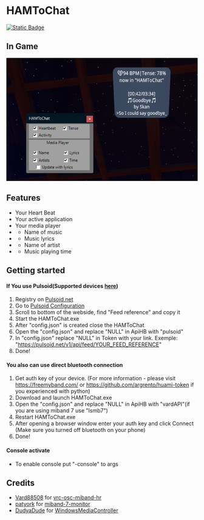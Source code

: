 # HAMToChat
[![Static Badge](https://img.shields.io/badge/HAMToChat-v0.7-green)](https://github.com/1sup4ik1/HAMToChat/releases/tag/v0.7)
## In Game

<img src="https://github.com/1sup4ik1/HAMToChat/blob/master/image/image.png" alt="login">

## Features
- Your Heart Beat
- Your active application
- Your media player
- - Name of music
- - Music lyrics
- - Name of artist
- - Music playing time
## Getting started
#### If You use Pulsoid(Supported devices [here](https://www.blog.pulsoid.net/monitors?from=mheader))
1. Registry on [Pulsoid.net](https://pulsoid.net/)
2. Go to [Pulsoid Configuration](https://pulsoid.net/ui/configuration)
3. Scroll to bottom of the webside, find "Feed reference" and copy it
4. Start the HAMToChat.exe
5. After "config.json" is created close the HAMToChat
6. Open the "config.json" and replace "NULL" in ApiHB with "pulsoid"
7. In "config.json" replace "NULL" in Token with your link. Exemple: "https://pulsoid.net/v1/api/feed/YOUR_FEED_REFERENCE"
8. Done!
#### You also can use direct bluetooth connection
1. Get auth key of your device. (For more information - please visit https://freemyband.com/ or https://github.com/argrento/huami-token if you experienced with python)
2. Download and launch HAMToChat.exe
3. Open the "config.json" and replace "NULL" in ApiHB with "vardAPI"(if you are using miband 7 use "Ismb7")
4. Restart HAMToChat.exe
5. After opening a browser window enter your auth key and click Connect (Make sure you turned off bluetooth on your phone)
6. Done!
#### Console activate
- To enable console put "-console" to args
## Credits
- [Vard88508](https://github.com/vard88508) for [vrc-osc-miband-hr](https://vard88508.github.io/vrc-osc-miband-hrm/html/)
- [patyork](https://github.com/patyork) for [miband-7-monitor](https://github.com/patyork/miband-7-monitor/)
- [DudyaDude](https://github.com/DubyaDude) for [WindowsMediaController](https://github.com/DubyaDude/WindowsMediaController)

